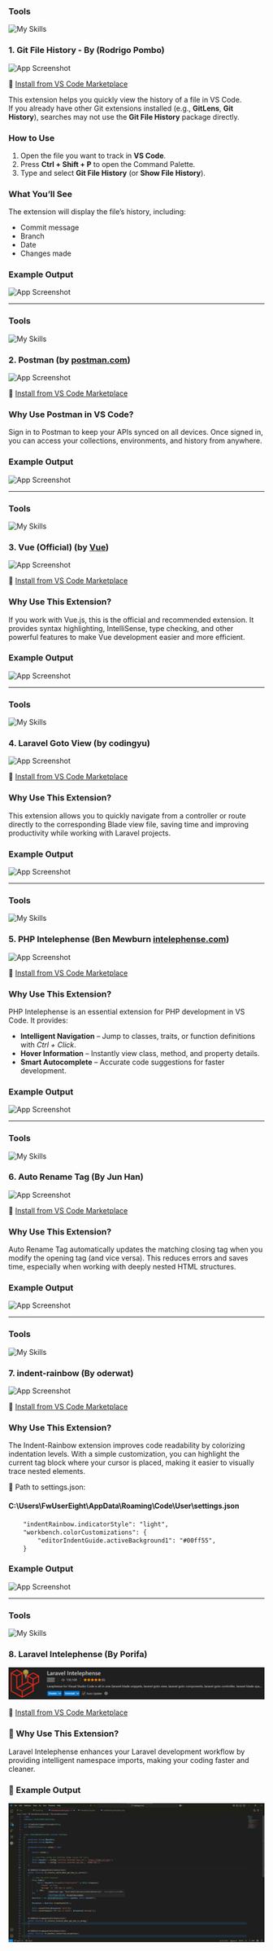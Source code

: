 ### Tools
![My Skills](https://skillicons.dev/icons?i=github)

### 1. Git File History - By (Rodrigo Pombo)

![App Screenshot](https://raw.githubusercontent.com/mohammadsadique/vscode-shortcut/refs/heads/master/images/header.PNG)

🔗 [Install from VS Code Marketplace](https://marketplace.visualstudio.com/items?itemName=pomber.git-file-history)

This extension helps you quickly view the history of a file in VS Code.  
If you already have other Git extensions installed (e.g., **GitLens**, **Git History**), searches may not use the **Git File History** package directly.  

### How to Use

1. Open the file you want to track in **VS Code**.  
2. Press **Ctrl + Shift + P** to open the Command Palette.  
3. Type and select **Git File History** (or **Show File History**).  

### What You’ll See

The extension will display the file’s history, including:  
- Commit message  
- Branch  
- Date  
- Changes made 

### Example Output
![App Screenshot](https://raw.githubusercontent.com/mohammadsadique/vscode-shortcut/refs/heads/master/images/git-file-history-body.gif)

-------------------------------------------------------------------------------------------------------------------------------------------------------------------------------------------------------------------------------------------------------------------------------

### Tools
![My Skills](https://skillicons.dev/icons?i=postman)

### 2. Postman (by [postman.com](https://postman.com))

![App Screenshot](https://raw.githubusercontent.com/mohammadsadique/vscode-shortcut/refs/heads/master/images/postman-header.PNG)

🔗 [Install from VS Code Marketplace](https://marketplace.visualstudio.com/items?itemName=Postman.postman-for-vscode)

### Why Use Postman in VS Code?
Sign in to Postman to keep your APIs synced on all devices. Once signed in, you can access your collections, environments, and history from anywhere.

### Example Output
![App Screenshot](https://raw.githubusercontent.com/mohammadsadique/vscode-shortcut/refs/heads/master/images/postman-body.gif)

------------------------------------------------------------------------------------------------------------------------------------------------------------------------------------------------------------------------------------------------------------------------------

### Tools
![My Skills](https://skillicons.dev/icons?i=vue)

### 3. Vue (Official) (by [Vue](https://vuejs.org))

![App Screenshot](https://raw.githubusercontent.com/mohammadsadique/vscode-shortcut/refs/heads/master/images/vue-header.PNG)

🔗 [Install from VS Code Marketplace](https://marketplace.visualstudio.com/items?itemName=Vue.volar)

### Why Use This Extension?
If you work with Vue.js, this is the official and recommended extension. It provides syntax highlighting, IntelliSense, type checking, and other powerful features to make Vue development easier and more efficient.

### Example Output
![App Screenshot](https://raw.githubusercontent.com/mohammadsadique/vscode-shortcut/refs/heads/master/images/vue-body.PNG)

-------------------------------------------------------------------------------------------------------------------------------------------------------------------------------------------------------------------------------------------------------------------------------

### Tools
![My Skills](https://skillicons.dev/icons?i=laravel)

### 4. Laravel Goto View (by codingyu)

![App Screenshot](https://raw.githubusercontent.com/mohammadsadique/vscode-shortcut/refs/heads/master/images/laravel-blade-view-header.PNG)

🔗 [Install from VS Code Marketplace](https://marketplace.visualstudio.com/items?itemName=codingyu.laravel-goto-view)

### Why Use This Extension?
This extension allows you to quickly navigate from a controller or route directly to the corresponding Blade view file, saving time and improving productivity while working with Laravel projects.

### Example Output
![App Screenshot](https://raw.githubusercontent.com/mohammadsadique/vscode-shortcut/refs/heads/master/images/laravel-go-to-controller-body.gif)

------------------------------------------------------------------------------------------------------------------------------------------------------------------------------------------------------------------------------------------------------------------------------

 ### Tools
![My Skills](https://skillicons.dev/icons?i=php)

### 5. PHP Intelephense (Ben Mewburn [intelephense.com](https://intelephense.com/))

![App Screenshot](https://raw.githubusercontent.com/mohammadsadique/vscode-shortcut/refs/heads/master/images/header-php-intelephence.PNG)

🔗 [Install from VS Code Marketplace](https://marketplace.visualstudio.com/items?itemName=bmewburn.vscode-intelephense-client)

### Why Use This Extension?
PHP Intelephense is an essential extension for PHP development in VS Code. It provides:

- **Intelligent Navigation** – Jump to classes, traits, or function definitions with *Ctrl + Click*.  
- **Hover Information** – Instantly view class, method, and property details.  
- **Smart Autocomplete** – Accurate code suggestions for faster development.

### Example Output
![App Screenshot](https://raw.githubusercontent.com/mohammadsadique/vscode-shortcut/refs/heads/master/images/header-php-body.png)

------------------------------------------------------------------------------------------------------------------------------------------------------------------------------------------------------------------------------------------------------------------------------

### Tools
![My Skills](https://skillicons.dev/icons?i=html)

### 6. Auto Rename Tag (By Jun Han)

![App Screenshot](https://raw.githubusercontent.com/mohammadsadique/vscode-shortcut/refs/heads/master/images/rename-tag.png)

🔗 [Install from VS Code Marketplace](https://marketplace.visualstudio.com/items?itemName=formulahendry.auto-rename-tag)

### Why Use This Extension?
Auto Rename Tag automatically updates the matching closing tag when you modify the opening tag (and vice versa). This reduces errors and saves time, especially when working with deeply nested HTML structures.

### Example Output
![App Screenshot](https://raw.githubusercontent.com/mohammadsadique/vscode-shortcut/refs/heads/master/images/rename-tag-body.gif)

------------------------------------------------------------------------------------------------------------------------------------------------------------------------------------------------------------------------------------------------------------------------------

### Tools
![My Skills](https://skillicons.dev/icons?i=css)

### 7. indent-rainbow (By oderwat)

![App Screenshot](https://raw.githubusercontent.com/mohammadsadique/vscode-shortcut/refs/heads/master/images/indent-rainbow-header.png)

🔗 [Install from VS Code Marketplace](https://marketplace.visualstudio.com/items?itemName=oderwat.indent-rainbow)

### Why Use This Extension?
The Indent-Rainbow extension improves code readability by colorizing indentation levels.
With a simple customization, you can highlight the current tag block where your cursor is placed, making it easier to visually trace nested elements.

📂 Path to settings.json:

#### C:\Users\FwUserEight\AppData\Roaming\Code\User\settings.json

```
    "indentRainbow.indicatorStyle": "light",
    "workbench.colorCustomizations": {
        "editorIndentGuide.activeBackground1": "#00ff55",
    }
```

### Example Output
![App Screenshot](https://raw.githubusercontent.com/mohammadsadique/vscode-shortcut/refs/heads/master/images/indent-rainbow-body.png)

------------------------------------------------------------------------------------------------------------------------------------------------------------------------------------------------------------------------------------------------------------------------------

### Tools
![My Skills](https://skillicons.dev/icons?i=laravel)

### 8. Laravel Intelephense (By Porifa)

![App Screenshot](https://raw.githubusercontent.com/mohammadsadique/VS-Code-Extension/refs/heads/master/images/laravel-intelephense-header.png)

🔗 [Install from VS Code Marketplace](https://marketplace.visualstudio.com/items?itemName=Porifa.laravel-intelephense)

### 🌟 Why Use This Extension?
Laravel Intelephense enhances your Laravel development workflow by providing intelligent namespace imports, making your coding faster and cleaner.

### 📌 Example Output
![App Screenshot](https://raw.githubusercontent.com/mohammadsadique/VS-Code-Extension/refs/heads/master/images/Laravel-Intelephense-body.gif)

